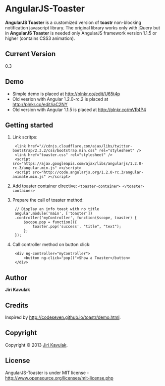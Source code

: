 AngularJS-Toaster
=================

**AngularJS Toaster** is a customized version of **toastr** non-blocking notification javascript library. The original library works only with jQuery but in **AngularJS Toaster** is needed only AngularJS framework version 1.1.5 or higher
(contains CSS3 animation).

## Current Version
0.3

## Demo
- Simple demo is placed at http://plnkr.co/edit/U65t4p
- Old vesrion with Angular 1.2.0-rc.2 is placed at http://plnkr.co/edit/iaC2NY
- Old version with Angular 1.1.5 is placed at http://plnkr.co/mVR4P4

## Getting started

1. Link scritps:

		<link href="//cdnjs.cloudflare.com/ajax/libs/twitter-bootstrap/2.3.2/css/bootstrap.min.css" rel="stylesheet" />
    	<link href="toaster.css" rel="stylesheet" />
    	<script src="https://ajax.googleapis.com/ajax/libs/angularjs/1.2.0-rc.3/angular.min.js" ></script>
    	<script src="http://code.angularjs.org/1.2.0-rc.3/angular-animate.min.js" ></script>

2. Add toaster container directive: `<toaster-container> </toaster-container>`

3. Prepare the call of toaster method:

		// Display an info toast with no title
		angular.module('main', ['toaster'])
		.controller('myController', function($scope, toaster) {
		    $scope.pop = function(){
		        toaster.pop('success', "title", "text");
		    };
		});

4. Call controller method on button click:

		<div ng-controller="myController">
		    <button ng-click="pop()">Show a Toaster</button>
		</div>

## Author
**Jiri Kavulak**

## Credits
Inspired by http://codeseven.github.io/toastr/demo.html.

## Copyright
Copyright © 2013 [Jiri Kavulak](https://twitter.com/jirikavi).

## License 
AngularJS-Toaster is under MIT license - http://www.opensource.org/licenses/mit-license.php

